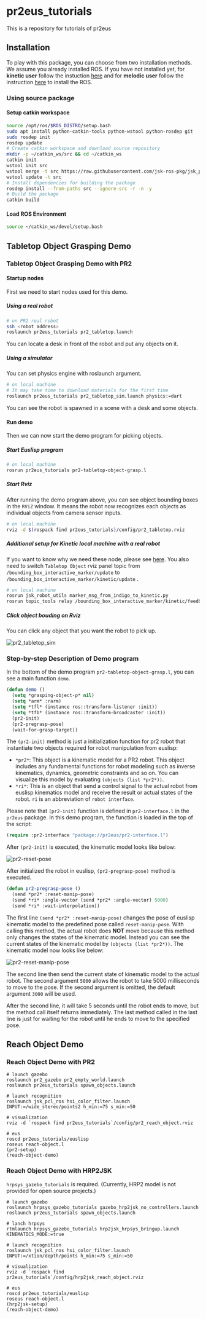 # pr2eus_tutorials

This is a repository for tutorials of pr2eus

## Installation

To play with this package, you can choose from two installation methods. We assume you already installed ROS. If you have not installed yet, for **kinetic user** follow the instuction [here](http://wiki.ros.org/kinetic/Installation/Ubuntu) and for **melodic user** follow the instruction [here](http://wiki.ros.org/melodic/Installation/Ubuntu) to install the ROS.

### Using source package

#### Setup catkin workspace

```bash
source /opt/ros/$ROS_DISTRO/setup.bash
sudo apt install python-catkin-tools python-wstool python-rosdep git
sudo rosdep init
rosdep update
# Create catkin workspace and download source repository
mkdir -p ~/catkin_ws/src && cd ~/catkin_ws
catkin init
wstool init src
wstool merge -t src https://raw.githubusercontent.com/jsk-ros-pkg/jsk_pr2eus/tree/master/pr2eus_tutorials/pr2eus_tutorials.rosinstall
wstool update -t src
# Install dependencies for building the package
rosdep install --from-paths src --ignore-src -r -n -y
# Build the package
catkin build
```

#### Load ROS Environment

```bash
source ~/catkin_ws/devel/setup.bash
```

## Tabletop Object Grasping Demo

### Tabletop Object Grasping Demo with PR2

#### Startup nodes

First we need to start nodes used for this demo.

##### Using a real robot

```bash
# on PR2 real robot
ssh <robot address>
roslaunch pr2eus_tutorials pr2_tabletop.launch
```

You can locate a desk in front of the robot and put any objects on it.

##### Using a simulator

You can set physics engine with roslaunch argument.

```bash
# on local machine
# It may take time to download materials for the first time
roslaunch pr2eus_tutorials pr2_tabletop_sim.launch physics:=dart
```

You can see the robot is spawned in a scene with a desk and some objects.

#### Run demo

Then we can now start the demo program for picking objects.

##### Start Euslisp program

```bash
# on local machine
rosrun pr2eus_tutorials pr2-tabletop-object-grasp.l
```

##### Start Rviz

After running the demo program above, you can see object bounding boxes in the `RViZ` window.
It means the robot now recognizes each objects as individual objects from camera sensor inputs.

```bash
# on local machine
rviz -d $(rospack find pr2eus_tutorials)/config/pr2_tabletop.rviz
```

##### Additional setup for Kinetic local machine with a real robot

If you want to know why we need these node, please see [here](https://github.com/jsk-ros-pkg/jsk_pr2eus/pull/387#issuecomment-470505882).
You also need to switch `Tabletop Object` rviz panel topic from `/bounding_box_interactive_marker/update` to `/bounding_box_interactive_marker/kinetic/update` .

```bash
# on local machine
rosrun jsk_robot_utils marker_msg_from_indigo_to_kinetic.py
rosrun topic_tools relay /bounding_box_interactive_marker/kinetic/feedback  /bounding_box_interactive_marker/feedback
```

##### Click object bouding on Rviz

You can click any object that you want the robot to pick up.


![pr2_tabletop_sim](https://gist.githubusercontent.com/furushchev/b3f3bb08953407966f80f4b0ac70c7dd/raw/pr2_tabletop_screen.png)

### Step-by-step Description of Demo program

In the bottom of the demo program `pr2-tabletop-object-grasp.l`, you can see a main function `demo`.

```lisp
(defun demo ()
  (setq *grasping-object-p* nil)
  (setq *arm* :rarm)
  (setq *tfl* (instance ros::transform-listener :init))
  (setq *tfb* (instance ros::transform-broadcaster :init))
  (pr2-init)
  (pr2-pregrasp-pose)
  (wait-for-grasp-target))
```

The `(pr2-init)` method is just a initialization function for pr2 robot that instantiate two objects required for robot manipulation from euslisp:

- `*pr2*`: This object is a kinematic model for a PR2 robot. This object includes any fundamental functions for robot modeling such as inverse kinematics, dynamics, geometric constraints and so on. You can visualize this model by evaluating `(objects (list *pr2*))`.
- `*ri*`: This is an object that send a control signal to the actual robot from euslisp kinematics model and receive the result or actual states of the robot. `ri` is an abbreviation of `robot interface`.

Please note that `(pr2-init)` function is defined in `pr2-interface.l` in the `pr2eus` package.
In this demo program, the function is loaded in the top of the script:

```lisp
(require :pr2-interface "package://pr2eus/pr2-interface.l")
```

After `(pr2-init)` is executed, the kinematic model looks like below:

![pr2-reset-pose](https://user-images.githubusercontent.com/1901008/39504750-d44efa06-4e08-11e8-8aef-7c0f3ce0802b.png)


After initialized the robot in euslisp, `(pr2-pregrasp-pose)` method is executed.

```lisp
(defun pr2-pregrasp-pose ()
  (send *pr2* :reset-manip-pose)
  (send *ri* :angle-vector (send *pr2* :angle-vector) 5000)
  (send *ri* :wait-interpolation))
```

The first line `(send *pr2* :reset-manip-pose)` changes the pose of euslisp kinematic model to the predefined pose called `reset-manip-pose`.
With calling this method, the actual robot does **NOT** move because this method only changes the states of the kinematic model. Instead you can see the current states of the kinematic model by `(objects (list *pr2*))`.
The kinematic model now looks like below:

![pr2-reset-manip-pose](https://user-images.githubusercontent.com/1901008/39504749-d42a4ff8-4e08-11e8-8597-6ca54b5a97e7.png)

The second line then send the current state of kinematic model to the actual robot.
The second argument `5000` allows the robot to take 5000 milliseconds to move to the pose. If the second argument is omitted, the default argument `3000` will be used.

After the second line, it will take 5 seconds until the robot ends to move, but the method call itself returns immediately.
The last method called in the last line is just for waiting for the robot until he ends to move to the specified pose.


## Reach Object Demo
### Reach Object Demo with PR2

```
# launch gazebo
roslaunch pr2_gazebo pr2_empty_world.launch
roslaunch pr2eus_tutorials spawn_objects.launch

# launch recognition
roslaunch jsk_pcl_ros hsi_color_filter.launch INPUT:=/wide_stereo/points2 h_min:=75 s_min:=50

# visualization
rviz -d `rospack find pr2eus_tutorials`/config/pr2_reach_object.rviz

# eus
roscd pr2eus_tutorials/euslisp
roseus reach-object.l
(pr2-setup)
(reach-object-demo)
```

### Reach Object Demo with HRP2JSK

`hrpsys_gazebo_tutorials` is required.
(Currently, HRP2 model is not provided for open source projects.)

```
# launch gazebo
roslaunch hrpsys_gazebo_tutorials gazebo_hrp2jsk_no_controllers.launch
roslaunch pr2eus_tutorials spawn_objects.launch

# lanch hrpsys
rtmlaunch hrpsys_gazebo_tutorials hrp2jsk_hrpsys_bringup.launch KINEMATICS_MODE:=true

# launch recognition
roslaunch jsk_pcl_ros hsi_color_filter.launch INPUT:=/xtion/depth/points h_min:=75 s_min:=50

# visualization
rviz -d `rospack find pr2eus_tutorials`/config/hrp2jsk_reach_object.rviz

# eus
roscd pr2eus_tutorials/euslisp
roseus reach-object.l
(hrp2jsk-setup)
(reach-object-demo)
```

